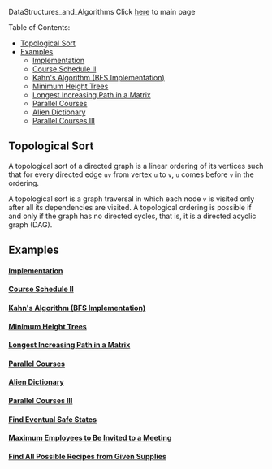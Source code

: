 DataStructures_and_Algorithms
Click [here](../README.md) to main page

Table of Contents:
- [Topological Sort](#topological-sort)
- [Examples](#examples)
    - [Implementation](#implementation)
    - [Course Schedule II](#course-schedule-ii)
    - [Kahn's Algorithm (BFS Implementation)](#kahns-algorithm-bfs-implementation)
    - [Minimum Height Trees](#minimum-height-trees)
    - [Longest Increasing Path in a Matrix](#longest-increasing-path-in-a-matrix)
    - [Parallel Courses](#parallel-courses)
    - [Alien Dictionary](#alien-dictionary)
    - [Parallel Courses III](#parallel-courses-iii)

## Topological Sort
A topological sort of a directed graph is a linear ordering of its vertices such that for every directed edge `uv` from vertex `u` to `v`, `u` comes before `v` in the ordering. 

A topological sort is a graph traversal in which each node `v` is visited only after all its dependencies are visited. A topological ordering is possible if and only if the graph has no directed cycles, that is, it is a directed acyclic graph (DAG).

## Examples
#### [Implementation](./implementation/description.md)
#### [Course Schedule II](./course_schedule_II/description.md)
#### [Kahn's Algorithm (BFS Implementation)](kahn_algorithm/description.md)
#### [Minimum Height Trees](minimum_height_trees/description.md)
#### [Longest Increasing Path in a Matrix](longest_increasing_path_in_a_matrix/description.md)
#### [Parallel Courses](parallel_courses/description.md)
#### [Alien Dictionary](alien_dictionary/description.md)
#### [Parallel Courses III](./parallel_courses_III/description.md)
#### [Find Eventual Safe States](./find_eventual_safe_states/description.md)
#### [Maximum Employees to Be Invited to a Meeting](./maximum_employees_to_be_invited_to_a_meeting/description.md)
#### [Find All Possible Recipes from Given Supplies](./find_all_possible_recipes_from_given_supplies/description.md)